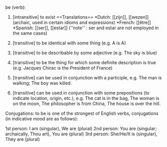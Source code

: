 be (verb):

1. [intransitive] to exist
==Translations==
*Dutch: [[zijn]], [[wezen]] (archaic, used in certain idioms and expressions)
*French: [[être]]
*Spanish: [[ser]], [[estar]] (''note'' : ser and estar are not employed in the same cases)

2. [transitive] to be identical with some thing (e.g. A is A) 

3. [transitive] to be describable by some adjective (e.g. The sky is blue)

4. [transitive] to be the thing for which some definite description is true (e.g. Jacques Chirac is the President of France)

5. [transitive] can be used in conjunction with a participle, e.g. The man is walking; The boy was killed.

6. [transitive] can be used in conjunction with some prepositions (to indicate location, origin, etc.), e.g. The cat is in the bag, The woman is on the moon, The philosopher is from China, The house is over the hill.

Conjugations: to be is one of the strongest of English verbs, conjugations (in indicative mood are as follows):

1st person: I am (singular), We are (plural)
2nd person: You are (singular; archaically, Thou art), You are (plural)
3rd person: She/He/It is (singular), They are (plural)